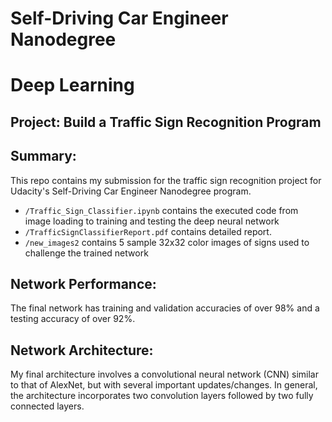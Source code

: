 # Self-Driving Car Engineer Nanodegree
# Deep Learning
## Project: Build a Traffic Sign Recognition Program

## Summary:
This repo contains my submission for the traffic sign recognition project for Udacity's Self-Driving Car Engineer Nanodegree program.

- `/Traffic_Sign_Classifier.ipynb` contains the executed code from image loading to training and testing the deep neural network
- `/TrafficSignClassifierReport.pdf` contains detailed report.
- `/new_images2` contains 5 sample 32x32 color images of signs used to challenge the trained network

## Network Performance:
The final network has training and validation accuracies of over 98% and a testing accuracy of over 92%.

## Network Architecture:
My final architecture involves a convolutional neural network (CNN) similar to that of AlexNet, but with several important updates/changes. In general, the architecture incorporates two convolution layers followed by two fully connected layers.
